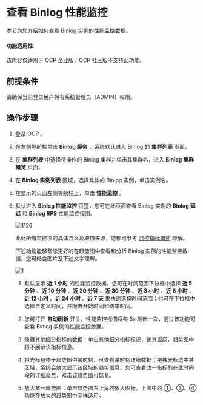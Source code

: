 # 查看 Binlog 性能监控

本节为您介绍如何查看 Binlog 实例的性能监控数据。

<main id="notice" type='notice'>
<h4>功能适用性</h4>
<p>该内容仅适用于 OCP 企业版，OCP 社区版不支持此功能。</p>
</main>

## 前提条件

请确保当前登录用户拥有系统管理员（ADMIN）权限。

## 操作步骤

1. 登录 OCP 。

2. 在左侧导航栏单击 **Binlog 服务** ，系统默认进入 Binlog 的 **集群列表** 页面。

3. 在 **集群列表** 中选择待操作的 Binlog 集群并单击其集群名，进入 **Binlog 集群概览** 页面。

4. 在 **Binlog 实例列表** 区域，选择具体的 Binlog 实例，单击实例名。

5. 在显示的页面左侧导航栏上，单击 **性能监控** 。

6. 默认进入 **Binlog 性能监控** 页签，您可在此页面查看 Binlog 实例的 **Binlog 延迟** 和 **Binlog RPS** 性能监控视图。

   ![1126](https://obbusiness-private.oss-cn-shanghai.aliyuncs.com/doc/img/ocp/431/binlog%E6%80%A7%E8%83%BD%E7%9B%91%E6%8E%A7%E8%A7%86%E5%9B%BE.png)

   此处所有监控项的具体含义及取值来源，您都可参考 [监控指标概述](../../1900.reference-guide/300.monitoring-indicator-reference/100.overview-of-metrics.md) 理解。

   下述功能能够帮您更好的在趋势图中查看和分析 Binlog 实例的性能监控数据，您可结合图片及下述文字理解。

   ![1](https://obbusiness-private.oss-cn-shanghai.aliyuncs.com/doc/img/ocp/431/binlog%E6%80%A7%E8%83%BD%E7%9B%91%E6%8E%A7%E8%AF%A6%E8%A7%A3.png)

   1. 默认显示 **近 1 小时** 的性能监控数据，您可在时间范围下拉框中选择 **近 5 分钟** 、**近 10 分钟** 、**近 20 分钟** 、**近 30 分钟** 、**近 3 小时** 、**近 6 小时** 、**近 12 小时** 、**近 24 小时** 、**近 7 天** 来快速选择时间范围；也可在下拉框中选择自定义时间，并配置开始时间和结束时间。

   2. 您可打开 **自动刷新** 开关，性能监控视图将每 5s 刷新一次，通过该功能可查看 Binlog 实例的性能监控数据。

   3. 隐藏其他细分指标的数据：单击其他细分指标标识，使其置灰，趋势图中将不展示该指标信息。

   4. 将光标悬停于趋势图中某时刻，可查看某时刻详细数据；拖拽光标选中某区域，系统会放大显示该区域的趋势信息，您可查看改一指标的在此时间段的详细趋势，双击该趋势图可恢复。

   5. 放大某一趋势图：单击趋势图右上角的放大图标。上图中的 ①、③、④ 功能在放大的趋势图中同样适用。
